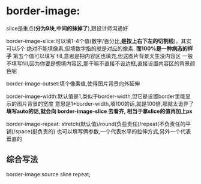 # border-image:

slice是重点(**分为9块,中间的抹掉了**),跟设计师沟通好

border-image-slice:可以填1-4个值(数字/百分比,**是按上右下左的切割线**)，其实可以5个
绝对不能填像素,但填数字指的就是对应的像素. **而100%是一种病态的样子**
第五个值可以填写 fill,意思是把内容区也填充,但这图片背景天生没内容区
一般不填写fill,因为你要是想填内容区,那干嘛不直接不设边框,直接设置内容区的背景颜色呢

border-image-outset:填个像素值,使得图片背景向外延伸

border-image-width:默认值是1,类似于border-width,但它是设置border里能显示的图片背景的宽度
意思是1*border-width,填100的话,就是100倍,那就太诡异了
**填写auto的话,就会向 border-image-slice 去看齐, 相当于拿slice的值再加上px**

border-image-repeat: stretch(默认值)/round(负些责任)/repeat(不负责任的平铺)/space(挺负责的)
也可以填写俩参数,一个代表水平的拉伸方式,另外一个代表垂直的


## 综合写法

border-image:source slice repeat;


